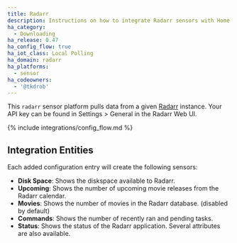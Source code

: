 ```yaml
---
title: Radarr
description: Instructions on how to integrate Radarr sensors with Home Assistant
ha_category:
  - Downloading
ha_release: 0.47
ha_config_flow: true
ha_iot_class: Local Polling
ha_domain: radarr
ha_platforms:
  - sensor
ha_codeowners:
  - '@tkdrob'
---
```


This `radarr` sensor platform pulls data from a given [Radarr](https://radarr.video/) instance.
Your API key can be found in Settings > General in the Radarr Web UI.

{% include integrations/config_flow.md %}

## Integration Entities

Each added configuration entry will create the following sensors:

- **Disk Space**: Shows the diskspace available to Radarr.
- **Upcoming**: Shows the number of upcoming movie releases from the Radarr calendar.
- **Movies**: Shows the number of movies in the Radarr database. (disabled by default)
- **Commands**: Shows the number of recently ran and pending tasks.
- **Status**: Shows the status of the Radarr application. Several attributes are also available.
